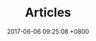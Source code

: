 ---
layout: post
title: Articles
date:   2017-06-06 09:25:08 +0800
categories: [navigation]
tags: [navigation]
---